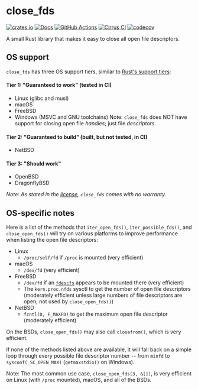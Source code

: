 # close_fds

[![crates.io](https://img.shields.io/crates/v/close_fds.svg)](https://crates.io/crates/close_fds)
[![Docs](https://docs.rs/close_fds/badge.svg)](https://docs.rs/close_fds)
[![GitHub Actions](https://github.com/cptpcrd/close_fds/workflows/CI/badge.svg?branch=master&event=push)](https://github.com/cptpcrd/close_fds/actions?query=workflow%3ACI+branch%3Amaster+event%3Apush)
[![Cirrus CI](https://api.cirrus-ci.com/github/cptpcrd/close_fds.svg?branch=master)](https://cirrus-ci.com/github/cptpcrd/close_fds)
[![codecov](https://codecov.io/gh/cptpcrd/close_fds/branch/master/graph/badge.svg)](https://codecov.io/gh/cptpcrd/close_fds)

A small Rust library that makes it easy to close all open file descriptors.

## OS support

`close_fds` has three OS support tiers, similar to [Rust's support tiers](https://forge.rust-lang.org/release/platform-support.html):

#### Tier 1: "Guaranteed to work" (tested in CI)

- Linux (glibc and musl)
- macOS
- FreeBSD
- Windows (MSVC and GNU toolchains)
  Note: `close_fds` does NOT have support for closing open file *handles*; just file *descriptors*.

#### Tier 2: "Guaranteed to build"  (built, but not tested, in CI)

- NetBSD

#### Tier 3: "Should work"

- OpenBSD
- DragonflyBSD

*Note: As stated in the [license](LICENSE), `close_fds` comes with no warranty.*


## OS-specific notes

Here is a list of the methods that `iter_open_fds()`, `iter_possible_fds()`, and `close_open_fds()` will try on various platforms to improve performance when listing the open file descriptors:

- Linux
    - `/proc/self/fd` if `/proc` is mounted (very efficient)
- macOS
    - `/dev/fd` (very efficient)
- FreeBSD
    - `/dev/fd` if an [`fdescfs`](https://www.freebsd.org/cgi/man.cgi?query=fdescfs&manpath=FreeBSD+12.1-RELEASE+and+Ports) appears to be mounted there (very efficient)
    - The `kern.proc.nfds` sysctl to get the number of open file descriptors (moderately efficient unless large numbers of file descriptors are open; not used by `close_open_fds()`)
- NetBSD
    - `fcntl(0, F_MAXFD)` to get the maximum open file descriptor (moderately efficient)

On the BSDs, `close_open_fds()` may also call `closefrom()`, which is very efficient.

If none of the methods listed above are available, it will fall back on a simple loop through every possible file descriptor number -- from `minfd` to `sysconf(_SC_OPEN_MAX)` (`getmaxstdio()` on Windows).

Note: The most common use case, `close_open_fds(3, &[])`, is very efficient on Linux (with `/proc` mounted), macOS, and all of the BSDs.
